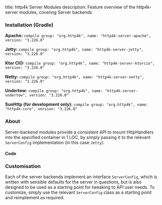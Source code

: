 title: http4k Server Modules
description: Feature overview of the http4k-server modules, covering Server backends

### Installation (Gradle)
**Apache:** ```compile group: "org.http4k", name: "http4k-server-apache", version: "3.226.0"```

**Jetty:** ```compile group: "org.http4k", name: "http4k-server-jetty", version: "3.226.0"```

**Ktor CIO:** ```compile group: "org.http4k", name: "http4k-server-ktorcio", version: "3.226.0"```

**Netty:** ```compile group: "org.http4k", name: "http4k-server-netty", version: "3.226.0"```

**Undertow:** ```compile group: "org.http4k", name: "http4k-server-undertow", version: "3.226.0"```

**SunHttp (for development only):** ```compile group: "org.http4k", name: "http4k-core", version: "3.226.0"```

### About
Server-backend modules provide a consistent API to mount HttpHandlers into the specified container in 1 LOC, by 
simply passing it to the relevant `ServerConfig` implementation (in this case `Jetty`):

#### Code [<img class="octocat"/>](https://github.com/http4k/http4k/blob/master/src/docs/guide/modules/servers/example_http.kt)
<script src="https://gist-it.appspot.com/https://github.com/http4k/http4k/blob/master/src/docs/guide/modules/servers/example_http.kt"></script>

### Customisation
Each of the server backends implement an interface `ServerConfig`, which is written with sensible defaults for the server in questions, 
but is also designed to be used as a starting point for tweaking to API user needs. To customize, simply use the relevant `ServerConfig` 
class as a starting point and reimplement as required.
